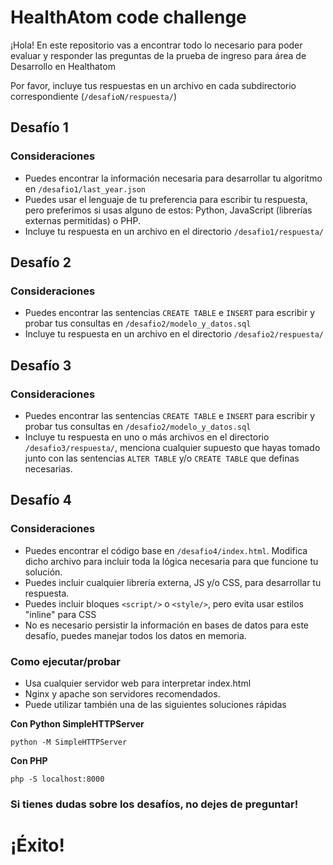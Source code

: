# HealthAtom code challenge #

¡Hola! En este repositorio vas a encontrar todo lo necesario para poder evaluar y responder las preguntas de la prueba de ingreso para área de
Desarrollo en Healthatom

Por favor, incluye tus respuestas en un archivo en cada subdirectorio correspondiente (`/desafioN/respuesta/`)

## Desafío 1 ##
### Consideraciones ###
* Puedes encontrar la información necesaria para desarrollar tu algoritmo en `/desafio1/last_year.json`
* Puedes usar el lenguaje de tu preferencia para escribir tu respuesta, pero preferimos si usas alguno de estos: Python, JavaScript (librerías externas permitidas) o PHP.
* Incluye tu respuesta en un archivo en el directorio `/desafio1/respuesta/`

## Desafío 2 ##
### Consideraciones ###

* Puedes encontrar las sentencias `CREATE TABLE` e `INSERT` para escribir y probar tus consultas en `/desafio2/modelo_y_datos.sql`
* Incluye tu respuesta en un archivo en el directorio `/desafio2/respuesta/`

## Desafío 3 ##
### Consideraciones ###

* Puedes encontrar las sentencias `CREATE TABLE` e `INSERT` para escribir y probar tus consultas en `/desafio2/modelo_y_datos.sql`
* Incluye tu respuesta en uno o más archivos en el directorio `/desafio3/respuesta/`, menciona cualquier supuesto que hayas tomado junto con las sentencias `ALTER TABLE` y/o `CREATE TABLE` que definas necesarias.

## Desafío 4 ##
### Consideraciones ###

* Puedes encontrar el código base en `/desafio4/index.html`. Modifica dicho archivo para incluir toda la lógica necesaria para que funcione tu solución.
* Puedes incluir cualquier librería externa, JS y/o CSS, para desarrollar tu respuesta.
* Puedes incluir bloques `<script/>` o `<style/>`, pero evita usar estilos "inline" para CSS
* No es necesario persistir la información en bases de datos para este desafío, puedes manejar todos los datos en memoria.

### Como ejecutar/probar ###

* Usa cualquier servidor web para interpretar index.html
* Nginx y apache son servidores recomendados.
* Puede utilizar también una de las siguientes soluciones rápidas

**Con Python SimpleHTTPServer**

`python -M SimpleHTTPServer`

**Con PHP**

`php -S localhost:8000`

### Si tienes dudas sobre los desafíos, no dejes de preguntar! ###
# ¡Éxito! #
